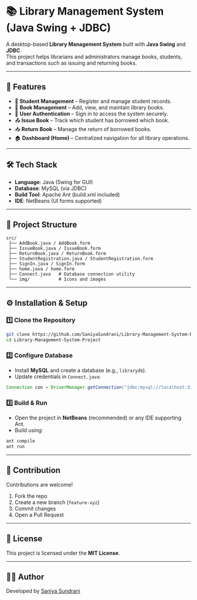 # 📚 Library Management System (Java Swing + JDBC)

A desktop-based **Library Management System** built with **Java Swing** and **JDBC**.  
This project helps librarians and administrators manage books, students, and transactions such as issuing and returning books.

---

## 🚀 Features
- 👤 **Student Management** – Register and manage student records.
- 📖 **Book Management** – Add, view, and maintain library books.
- 🔑 **User Authentication** – Sign in to access the system securely.
- 📤 **Issue Book** – Track which student has borrowed which book.
- 📥 **Return Book** – Manage the return of borrowed books.
- 🏠 **Dashboard (Home)** – Centralized navigation for all library operations.

---

## 🛠️ Tech Stack
- **Language**: Java (Swing for GUI)
- **Database**: MySQL (via JDBC)
- **Build Tool**: Apache Ant (build.xml included)
- **IDE**: NetBeans (UI forms supported)

---

## 📂 Project Structure
```
src/
 ├── AddBook.java / AddBook.form
 ├── IssueBook.java / IssueBook.form
 ├── ReturnBook.java / ReturnBook.form
 ├── StudentRegistration.java / StudentRegistration.form
 ├── SignIn.java / SignIn.form
 ├── home.java / home.form
 ├── Connect.java   # Database connection utility
 └── img/           # Icons and images
```

---

## ⚙️ Installation & Setup

### 1️⃣ Clone the Repository
```bash
git clone https://github.com/SaniyaSundrani/Library-Management-System-Project.git
cd Library-Management-System-Project
```

### 2️⃣ Configure Database
- Install **MySQL** and create a database (e.g., `librarydb`).
- Update credentials in `Connect.java`:
```java
Connection con = DriverManager.getConnection("jdbc:mysql://localhost:3306/librarydb", "username", "password");
```

### 3️⃣ Build & Run
- Open the project in **NetBeans** (recommended) or any IDE supporting Ant.
- Build using:
```bash
ant compile
ant run
```

---


## 🤝 Contribution
Contributions are welcome!  
1. Fork the repo  
2. Create a new branch (`feature-xyz`)  
3. Commit changes  
4. Open a Pull Request  

---

## 📜 License
This project is licensed under the **MIT License**.

---

## 👨‍💻 Author
Developed by [Saniya Sundrani](https://github.com/SaniyaSundrani)